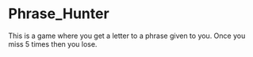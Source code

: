 # Phrase_Hunter
This is a game where you get a letter to a phrase given to you. Once you miss 5 times then you lose.
